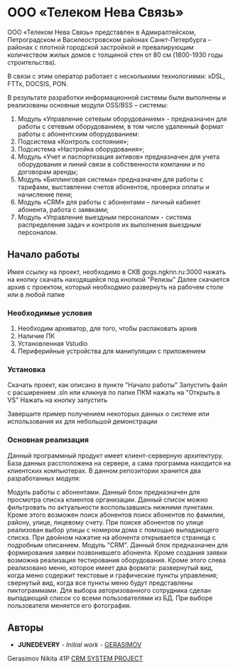 # ООО «Телеком Нева Связь» 

ООО «Телеком Нева Связь» представлен в Адмиралтейском, Петроградском и Василеостровском районах Санкт-Петербурга – районах с плотной городской застройкой и превалирующим количеством жилых домов с толщиной стен от 80 см (1800-1930 годы строительства). 

В связи с этим оператор работает с несколькими технологиями: xDSL, FTTx, DOCSIS, PON. 

В результате разработки информационной системы были выполнены и реализованы  основные модули OSS/BSS – системы: 

1. Модуль «Управление сетевым оборудованием» - предназначен для работы с сетевым оборудованием, в том числе удаленный формат работы с абонентским оборудованием:
2. Подсистема «Контроль состояния»;
3. Подсистема «Настройка оборудования»; 
4. Модуль «Учет и паспортизация активов» предназначен для учета оборудования и линий связи в собственности компании и по договорам аренды; 
4. Модуль «Биллинговая система» предназначен для работы с тарифами, выставлении счетов абонентов, проверка оплаты и начисление пени;
5. Модуль «CRM» для работы с абонентами – личный кабинет абонента, работа с заявками;
6. Модуль «Управление выездным персоналом» - система распределения задач и контроля  их выполнения выездным персоналом. 


## Начало работы

Имея ссылку на проект, необходимо в СКВ gogs.ngknn.ru:3000 нажать на кнопку скачать находящейся под кнопкой "Релизы" Далее скачается архив с проектом, который необходмио развернуть на рабочем столе или в любой папке

### Необходимые условия

1. Необходим архиватор, для того, чтобы распаковать архив
2. Наличие ПК
3. Установленная Vstudio
4. Периферийные устройства для манипуляции с приложением


### Установка

Скачать проект, как описано в пункте "Начало работы"
Запустить файл с расширением .sln или кликнув по папке ПКМ нажать на "Открыть в VS"
Нажать на кнопку запустить

Завершите пример получением некоторых данных о системе или использования их для небольшой демонстрации

### Основная реализация
Данный программный продукт имеет клиент-серверную архитектуру. База данных рассположена на сервере, а сама программа находится на клиентских компьютерах. В данном репозитории хранится два разработанных модуля:

Модуль работы с абонентами. Данный блок предназначен для просмотра списка клиентов организации. Данный список можно фильтровать по актуальности воспользавшись нижними пунктами. Кроме этого возможен поиск абонентов поиск абонентов по фамилии, району, улице, лицевому счету. При поиске абонентов по улице реализован выбор улицы с номером дома с помощью выпадающего списка. При двойном нажатие на абонента открывается страница с подробным описанием.
Модуль "CRM". Данный блок предназначен для формирования заявки позвонившего абонента. Кроме создания заявки возможна реализация тестирования оборудования. Кроме этого слева реализовано меню, которое имеет два формата:
развернутый вид, когда меню содержит текстовые и графические пункты управления;
свернутый вид, когда все пункты меню будут представлены пиктограммами.
Для выбора авторизованного сотрудника сделан выпадающий список со всеми пользователями из БД. При выборе пользователя меняется его фотография.

## Авторы

* **JUNEDEVERY** - *Initial work* - [GERASIMOV](https://github.com/JUNEDEVERY)

Gerasimov Nikita 41P [CRM SYSTEM PROJECT](https://github.com/JUNEDEVERY/) 
